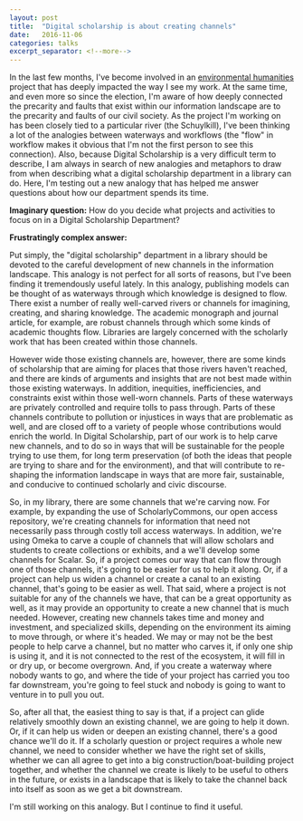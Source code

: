 ```yaml
---
layout: post
title:  "Digital scholarship is about creating channels"
date:   2016-11-06
categories: talks
excerpt_separator: <!--more-->
---
```


In the last few months, I've become involved in an [environmental humanities](http://www.ppehlab.org/lsrcorps/) project that has deeply impacted the way I see my work. At the same time, and even more so since the election, I'm aware of how deeply connected the precarity and faults that exist within our information landscape are to the precarity and faults of our civil society.  As the project I'm working on has been closely tied to a particular river (the Schuylkill), I've been thinking a lot of the analogies between waterways and workflows (the "flow" in workflow makes it obvious that I'm not the first person to see this connection). Also, because Digital Scholarship is a very difficult term to describe, I am always in search of new analogies and metaphors to draw from when describing what a digital scholarship department in a library can do.  Here, I'm testing out a new analogy that has helped me answer questions about how our department spends its time.

**Imaginary question:** How do you decide what projects and activities to focus on in a Digital Scholarship Department?

**Frustratingly complex answer:**

Put simply, the "digital scholarship" department in a library should be devoted to the careful development of new channels in the information landscape. This analogy is not perfect for all sorts of reasons, but I've been finding it tremendously useful lately. In this analogy, publishing models can be thought of as waterways through which knowledge is designed to flow.  There exist a number of really well-carved rivers or channels for imagining, creating, and sharing knowledge. The academic monograph and journal article, for example, are robust channels through which some kinds of academic thoughts flow. Libraries are largely concerned with the scholarly work that has been created within those channels.

However wide those existing channels are, however, there are some kinds of scholarship that are aiming for places that those rivers haven't reached, and there are kinds of arguments and insights that are not best made within those existing waterways.  In addition, inequities, inefficiencies, and constraints exist within those well-worn channels. Parts of these waterways are privately controlled and require tolls to pass through. Parts of these channels contribute to pollution or injustices in ways that are problematic as well, and are closed off to a variety of people whose contributions would enrich the world. In Digital Scholarship, part  of our work is to help carve new channels, and to do so in ways that will be sustainable for the people trying to use them, for long term preservation (of both the ideas that people are trying to share and for the environment), and that will contribute to re-shaping the information landscape in ways that are more fair, sustainable, and conducive to continued scholarly and civic discourse.

So, in my library, there are some channels that we're carving now. For example, by expanding the use of ScholarlyCommons, our open access repository, we're creating channels for information that need not necessarily pass through costly toll access waterways. In addition, we're using Omeka to carve a couple of channels that will allow scholars and students to create collections or exhibits, and a we'll develop some channels for Scalar. So, if a project comes our way that can flow through one of those channels, it's going to be easier for us to help it along. Or, if a project can help us widen a channel or create a canal to an existing channel, that's going to be easier as well. That said, where a project is not suitable for any of the channels we have, that can be a great opportunity as well, as it may provide an opportunity to create a new channel that is much needed. However, creating new channels takes time and money and investment, and specialized skills, depending on the environment its aiming to move through, or where it's headed. We may or may not be the best people to help carve a channel, but no matter who carves it, if only one ship is using it, and it is not connected to the rest of the ecosystem, it will fill in or dry up, or become overgrown. And, if you create a waterway where nobody wants to go, and where the tide of your project has carried you too far downstream, you're going to feel stuck and nobody is going to want to venture in to pull you out.

So, after all that, the easiest thing to say is that, if a project can glide relatively smoothly down an existing channel, we are going to help it down. Or, if it can help us widen or deepen an existing channel, there's a good chance we'll do it. If a scholarly question or project requires a whole new channel, we need to consider whether we have the right set of skills, whether we can all agree to get into a big construction/boat-building project together, and whether the channel we create is likely to be useful to others in the future, or exists in a landscape that is likely to take the channel back into itself as soon as we get a bit downstream.

I'm still working on this analogy. But I continue to find it useful.
